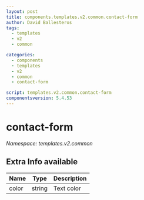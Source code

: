 ```yaml
---
layout: post
title: components.templates.v2.common.contact-form
author: David Ballesteros
tags:
  - templates
  - v2
  - common

categories:
  - components
  - templates
  - v2
  - common
  - contact-form

script: templates.v2.common.contact-form
componentsversion: 5.4.53
---
```

# contact-form

*Namespace: templates.v2.common*

## Extra Info available

| Name | Type | Description |
| --- | --- | --- |
| color | string | Text color |